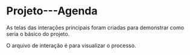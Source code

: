 # Projeto---Agenda

As telas das interações principais foram criadas para demonstrar como seria o básico do projeto.

O arquivo de interação é para visualizar o processo.
